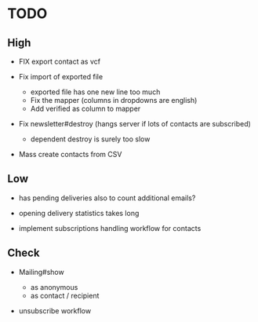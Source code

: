 # TODO

## High

- FIX export contact as vcf

- Fix import of exported file
  - exported file has one new line too much
  - Fix the mapper (columns in dropdowns are english)
  - Add verified as column to mapper

- Fix newsletter#destroy (hangs server if lots of contacts are subscribed)
  - dependent destroy is surely too slow

- Mass create contacts from CSV

## Low

- has pending deliveries also to count additional emails?

- opening delivery statistics takes long

- implement subscriptions handling workflow for contacts

## Check

- Mailing#show
  - as anonymous
  - as contact / recipient

- unsubscribe workflow
